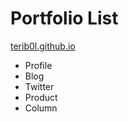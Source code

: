 # Portfolio List

[terib0l.github.io](https://terib0l.github.io)

- Profile
- Blog
- Twitter
- Product
- Column
